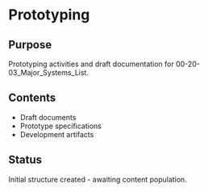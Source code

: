 # Prototyping

## Purpose
Prototyping activities and draft documentation for 00-20-03_Major_Systems_List.

## Contents
- Draft documents
- Prototype specifications
- Development artifacts

## Status
Initial structure created - awaiting content population.
